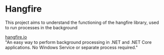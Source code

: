 # Hangfire

This project aims to understand the functioning of the hangfire library, used to run processes in the background

[hangfire.io](https://www.hangfire.io/)<br>
"An easy way to perform background processing in .NET and .NET Core applications. No Windows Service or separate process required."